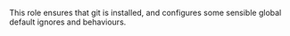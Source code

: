 This role ensures that git is installed, and configures some sensible global
default ignores and behaviours.
